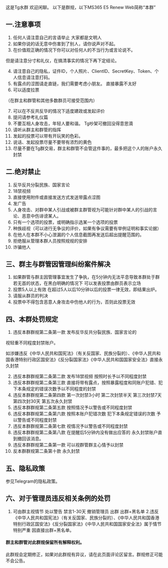 这是Tg水群 欢迎闲聊。
以下是群规，以下MS365 E5 Renew Web简称“本群”

## 一.注意事项

1. 任何人请注意自己的言语举止 大家都是文明人
2. 如果你说的话无意中伤害到了别人，请你说声对不起。
3. 在价值观正确的情况下你可以对任何人的不当行为或言论说不。

但是请注意分寸和礼仪，在搞清事实的情况下再下定结论。

4. 请注意自己的隐私，证件ID，个人照片、ClientID、SecretKey、Token、个人信息请注意打码。
5. 有露点的涩图请走直链，我们需要考虑小朋友。
直接暴露不太好
6. 可以适度拉票

（在群主和群管和其他多数群员可接受范围内）

7. 可以在不反共反华的情况下适度建政或发起评价
8. 提问请参考礼仪篇
9. 不要互相人身攻击，年轻人要和谐。
Tg吵架可撤回没得意思滴
10. 请听从群主和群管的指挥
11. 发起的投票可以带有开玩笑的色彩。
12. 说话、发起投票尽量不要带有浓烈的黄色
13. 尽量不要在Tg群交易，群主和群管不会管这件事的，最多把这个人的账户永久封禁

## 二.绝对禁止

1. 反华反共分裂民族、国家言论
2. 18禁视频
3. 直接使用附件或直接发送方式发送带露点涩图
4. 发广告
5. 人身攻击、对群中某人引战或被群主群管视为可能针对群中某人的引战的言论、恶意中伤诽谤某人。
6. 只有一个选项的投票，或明确指示选某一个选项的投票
7. 种族歧视（可以进行无争议的评价，如果有争议需要有举例证明和事实论据）
8. 在他人在本群不小心泄漏的个人信息截图再发送后超出提醒范围的。
9. 拒绝服从管理本群人员按照规规的安排
10. 诈骗他人

## 三、群主与群管因管理纠纷案件解决

1. 如果群管与群主因管理事宜发生了争执，在5分钟内无法平息导致本群处于群若无首的状态，在黑白明确的情况下 可以发表投票由群员表示立场
2. 投票5人以上有效 在超过5人以后10分钟以后的投票一律无效，即结果出炉。
3. 请服从群员的判决
4. 投票中不得包含恶意人身攻击中伤他人的行为，否则此投票无效

## 四、本群处罚规定
1. 违反本群群规第二条第一款 发布反华反共分裂民族、国家言论的

视轻重不同程度封禁账户。

如涉嫌违反《中华人民共和国宪法》（有关反国家、民族分裂的）、《中华人民共和国香港特别行政区国安法》《反分裂国家法》《中华人民共和国国家安全法》直接永久封禁

2. 违反本群群规第二条第二款 发布18禁视频 按照时长予以不同程度封禁
3. 违反本群群规第二条第三款 直接将带有露点，按照暴露程度和同账户犯错、犯下本条规定的错误次数予以不同程度的封禁
4. 违反本群群规第二条第四款 第一次封禁3小时 第二次封禁半天 第三次封禁7天 第四次封30天 第五次永久封禁
5. 违反本群群规第二条第五款 按照情况予以警告或不同程度封禁
6. 违反本群群规第二条第六款 按照本账户犯错次数 犯下本条规定错误的次数 予以警告或不同程度封禁
7. 违反本群群规第二条第七款 视情况予以警告或不同程度封禁
8. 违反本群群规第二条第八款 在提醒后5分钟内没有做出应答的 永久封禁账户直到撤回该消息。
9. 违反本群群规第二条第一款 可以视群管群主心情予以封禁
10. 反本群群规第二条第十款 永久封禁

## 五、隐私政策
参见Telegram的隐私政策。

## 六、对于管理员违反相关条例的处罚 

1. 可由群主视情节 处以警告 禁言1-30天 撤销管理员 出群 出群+黑名单 
2.违反《中华人民共和国宪法》（有关反国家、民族分裂的）、《中华人民共和国香港特别行政区国安法》《反分裂国家法》《中华人民共和国国家安全法》属于情节特别严重 因直接出群+黑名单。

#### 群主和群管对此群规保留所有解释权利。

此群规会定期修正，如果对此群规有异议，请在此页面评论区留言。群规修正可能不会公告。
